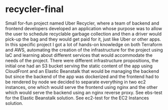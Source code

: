 # recycler-final
Small for-fun project named Uber Recycler, where a team of backend and frontend developers developed an application whose purpose was to allow the user to schedule recyclable garbage collection and then a driver would pick-up the bag and they would get paid for it, just like Uber or other apps. In this specific project I got a lot of hands-on knowledge on both Terraform and AWS, automating the creation of the infrastructure for the project using IaC and learning about different services that would accommodate the needs of the project. There were different infrastructure propositions, the initial one had an S3 bucket serving the static content of the app using CloudFront and an Elastic Beanstalk that would be managing the backend but since the backend of the app was dockerized and the frontend had to be rendered by node we decided to separate everything in two ec2 instances, one which would serve the frontend using nginx and the other which would serve the backend using an nginx reverse proxy.
See ebs-test for the Elastic Beanstalk solution.
See ec2-test for the EC2 Instances solution.
